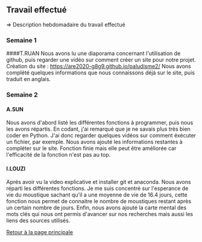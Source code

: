 ## Travail effectué 

=> Description hebdomadaire du travail effectué

### Semaine 1
####T.RUAN
Nous avons lu une diaporama concernant l'utilisation de github, puis regarder une vidéo sur comment créer un site pour notre projet. 
Création du site : https://are2020-g8g9.github.io/paludisme2/ 
Nous avons complété quelques informations que nous connaissons déjà sur le site, puis traduit en anglais.


### Semaine 2
#### A.SUN
Nous avons d'abord listé les différentes fonctions à programmer, puis nous les avons répartis. En codant, j'ai remarqué que je ne savais plus très bien coder en Python. J'ai donc regarder quelques vidéos sur comment éxécuter un fichier, par exemple.
Nous avons ajouté les informations restantes à compléter sur le site.
Fonction finie mais elle peut être améliorée car l'efficacité de la fonction n'est pas au top.

#### I.LOUZI
Aprés avoir vu la video explicative et installer git et anaconda. Nous avons réparti les différentes fonctions. Je me suis concentré sur l'esperance de vie du moustique sachant qu'il a une moyenne de vie de 16.4 jours, cette fonction nous permet de connaitre le nombre de moustiques restant après un certain nombre de jours.
Enfin, nous avons ajouté la carte mental des mots clés qui nous ont permis d'avancer sur nos recherches mais aussi les liens des sources utilisés.


<a href="index.html"> Retour à la page principale </a>
